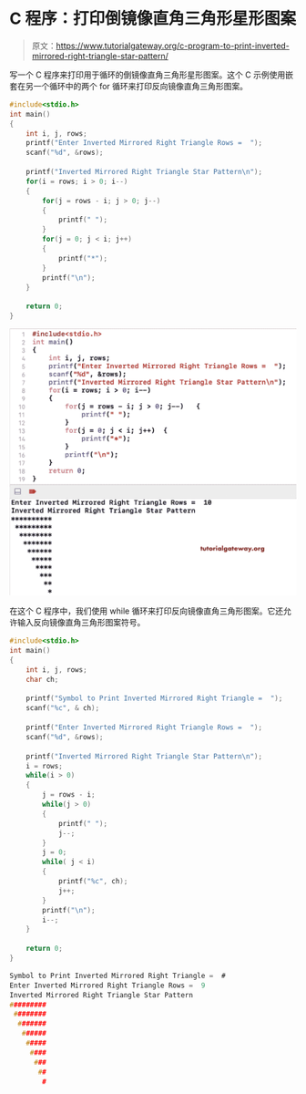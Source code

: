 # C 程序：打印倒镜像直角三角形星形图案

> 原文：<https://www.tutorialgateway.org/c-program-to-print-inverted-mirrored-right-triangle-star-pattern/>

写一个 C 程序来打印用于循环的倒镜像直角三角形星形图案。这个 C 示例使用嵌套在另一个循环中的两个 for 循环来打印反向镜像直角三角形图案。

```c
#include<stdio.h>
int main()
{
 	int i, j, rows; 
 	printf("Enter Inverted Mirrored Right Triangle Rows =  ");
 	scanf("%d", &rows);

    printf("Inverted Mirrored Right Triangle Star Pattern\n");
	for(i = rows; i > 0; i--)
	{
		for(j = rows - i; j > 0; j--)
		{
			printf(" ");
		}
        for(j = 0; j < i; j++)
        {
            printf("*");
        }
		printf("\n");
	}

 	return 0;
}
```

![C Program to Print Inverted Mirrored Right Triangle Star Pattern 1](img/b90e37a3185e5d0c69e2974b5a8a0eac.png)

在这个 C 程序中，我们使用 while 循环来打印反向镜像直角三角形图案。它还允许输入反向镜像直角三角形图案符号。

```c
#include<stdio.h>
int main()
{
 	int i, j, rows;
	char ch;

    printf("Symbol to Print Inverted Mirrored Right Triangle =  ");
    scanf("%c", & ch);

 	printf("Enter Inverted Mirrored Right Triangle Rows =  ");
 	scanf("%d", &rows);

    printf("Inverted Mirrored Right Triangle Star Pattern\n");
	i = rows;
	while(i > 0)
	{
		j = rows - i;
		while(j > 0)
		{
			printf(" ");
			j--;
		}
		j = 0;
        while( j < i)
        {
            printf("%c", ch);
			j++;
        }
		printf("\n");
		i--;
	}

 	return 0;
}
```

```c
Symbol to Print Inverted Mirrored Right Triangle =  #
Enter Inverted Mirrored Right Triangle Rows =  9
Inverted Mirrored Right Triangle Star Pattern
#########
 ########
  #######
   ######
    #####
     ####
      ###
       ##
        #
```